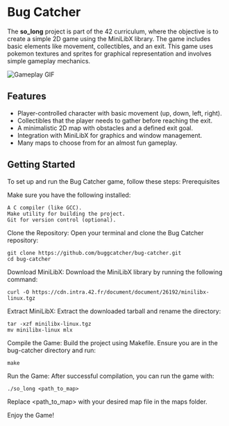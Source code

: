 # Bug Catcher

The **so_long** project is part of the 42 curriculum, where the objective is to create a simple 2D game using the MiniLibX library.
The game includes basic elements like movement, collectibles, and an exit.
This game uses pokemon textures and sprites for graphical representation and involves simple gameplay mechanics.

![Gameplay GIF](https://github.com/buggcatcher/bug-catcher/blob/main/PKMN.gif?raw=true)


## Features
- Player-controlled character with basic movement (up, down, left, right).
- Collectibles that the player needs to gather before reaching the exit.
- A minimalistic 2D map with obstacles and a defined exit goal.
- Integration with MiniLibX for graphics and window management.
- Many maps to choose from for an almost fun gameplay.



## Getting Started

To set up and run the Bug Catcher game, follow these steps:
Prerequisites

Make sure you have the following installed:

    A C compiler (like GCC).
    Make utility for building the project.
    Git for version control (optional).

Clone the Repository: Open your terminal and clone the Bug Catcher repository:

    git clone https://github.com/buggcatcher/bug-catcher.git
    cd bug-catcher



Download MiniLibX: Download the MiniLibX library by running the following command:

    curl -O https://cdn.intra.42.fr/document/document/26192/minilibx-linux.tgz

Extract MiniLibX: Extract the downloaded tarball and rename the directory:


    tar -xzf minilibx-linux.tgz
    mv minilibx-linux mlx

Compile the Game: Build the project using Makefile. Ensure you are in the bug-catcher directory and run:

    make

Run the Game: After successful compilation, you can run the game with:

    ./so_long <path_to_map>

Replace <path_to_map> with your desired map file in the maps folder.

Enjoy the Game!


